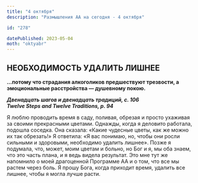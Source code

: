 ```yaml
---
title: "4 октября"
description: "Размышления АА на сегодня - 4 октября"

id: "278"

datePublished: 2023-05-04
moth: "oktyabr"
---
```


## НЕОБХОДИМОСТЬ УДАЛИТЬ ЛИШНЕЕ

**…потому что страдания алкоголиков предшествуют трезвости, а эмоциональные
расстройства — душевному покою.**

**_Двенадцать шагов и двенадцать традиций, с. 106  
Twelve Steps and Twelve Traditions, p. 94_**

Я люблю проводить время в саду, поливая, обрезая и просто ухаживая за своими
прекрасными цветами. Однажды, когда я деловито работала, подошла соседка. Она
сказала: «Какие чудесные цветы, как же можно их так обрезать!» Я ответила: «Я
вас понимаю, но, чтобы они росли сильными и здоровыми, необходимо удалить
лишнее». Позже я подумала, что, может, моим цветам и больно, но Бог и я, мы
оба знаем, что это часть плана, и я ведь видела результат. Это мне тут же
напомнило о моей драгоценной Программе АА и о том, что все мы растем через
боль. Я прошу Бога, когда приходит время, удалить все лишнее, чтобы я могла
лучше расти.
